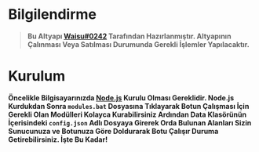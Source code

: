 # **Bilgilendirme**

> **Bu Altyapı [Waisu#0242](https://discord.gg/rXn5nZr2Fw) Tarafından Hazırlanmıştır. Altyapının Çalınması Veya Satılması Durumunda Gerekli İşlemler Yapılacaktır.**

# **Kurulum**

**Öncelikle Bilgisayarınızda [Node.js](https://nodejs.org/en/) Kurulu Olması Gereklidir. Node.js Kurdukdan Sonra `modules.bat` Dosyasına Tıklayarak Botun Çalışması İçin Gerekli Olan Modülleri Kolayca Kurabilirsiniz Ardından Data Klasörünün İçerisindeki `config.json` Adlı Dosyaya Girerek Orda Bulunan Alanları Sizin Sunucunuza ve Botunuza Göre Doldurarak Botu Çalışır Duruma Getirebilirsiniz. İşte Bu Kadar!**
